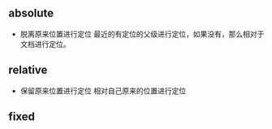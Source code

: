 ## absolute
- 脱离原来位置进行定位
最近的有定位的父级进行定位，如果没有，那么相对于文档进行定位。

## relative
- 保留原来位置进行定位
相对自己原来的位置进行定位

## fixed
